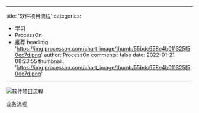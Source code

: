 
---
title: '软件项目流程'
categories: 
 - 学习
 - ProcessOn
 - 推荐
headimg: 'https://img.processon.com/chart_image/thumb/55bdc658e4b011325f50ec7d.png'
author: ProcessOn
comments: false
date: 2022-01-21 08:23:55
thumbnail: 'https://img.processon.com/chart_image/thumb/55bdc658e4b011325f50ec7d.png'
---

<div>   
<img class="thumb" alt="软件项目流程" src="https://img.processon.com/chart_image/thumb/55bdc658e4b011325f50ec7d.png" referrerpolicy="no-referrer">
<p>业务流程</p>  
</div>
            